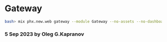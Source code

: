# Gateway

```bash
bash> mix phx.new.web gateway --module Gateway --no-assets --no-dashboard --no-ecto --no-esbuild --no-gettext --no-html --no-live --no-mailer --no-tailwind
```

### 5 Sep 2023 by Oleg G.Kapranov
